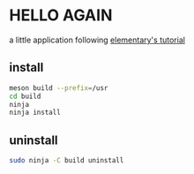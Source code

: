 # HELLO AGAIN

a little application following [elementary's tutorial](https://docs.elementary.io/develop/writing-apps/our-first-app)

## install

```bash
meson build --prefix=/usr
cd build
ninja
ninja install
```

## uninstall

```bash
sudo ninja -C build uninstall
```

